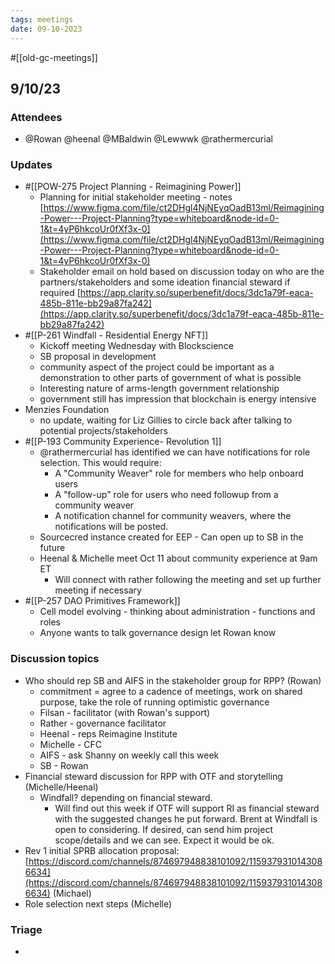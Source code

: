 ```yaml
---
tags: meetings
date: 09-10-2023
---
```

#[[old-gc-meetings]] 
## 9/10/23
### Attendees
- @Rowan  @heenal @MBaldwin @Lewwwk @rathermercurial 

### Updates
- #[[POW-275 Project Planning - Reimagining Power]] 
	- Planning for initial stakeholder meeting - notes  [https://www.figma.com/file/ct2DHgl4NjNEyqOadB13ml/Reimagining-Power---Project-Planning?type=whiteboard&node-id=0-1&t=4yP6hkcoUr0fXf3x-0](https://www.figma.com/file/ct2DHgl4NjNEyqOadB13ml/Reimagining-Power---Project-Planning?type=whiteboard&node-id=0-1&t=4yP6hkcoUr0fXf3x-0) 
	- Stakeholder email on hold based on discussion today on who are the partners/stakeholders and some ideation financial steward if required [https://app.clarity.so/superbenefit/docs/3dc1a79f-eaca-485b-811e-bb29a87fa242](https://app.clarity.so/superbenefit/docs/3dc1a79f-eaca-485b-811e-bb29a87fa242) 
- #[[P-261 Windfall - Residential Energy NFT]]
	- Kickoff meeting Wednesday with Blockscience
	- SB proposal in development
	- community aspect of the project could be important as a demonstration to other parts of government of what is possible
	- Interesting nature of arms-length government relationship
	- government still has impression that blockchain is energy intensive
- Menzies Foundation
	- no update, waiting for Liz Gillies to circle back after talking to potential projects/stakeholders
- #[[P-193 Community Experience- Revolution 1]] 
	- @rathermercurial has identified we can have notifications for role selection. This would require:
		- A "Community Weaver" role for members who help onboard users
		- A "follow-up" role for users who need followup from a community weaver
		- A notification channel for community weavers, where the notifications will be posted.
	- Sourcecred instance created for EEP - Can open up to SB in the future
	- Heenal & Michelle meet Oct 11 about community experience at 9am ET
		- Will connect with rather following the meeting and set up further meeting if necessary
- #[[P-257 DAO Primitives Framework]] 
	- Cell model evolving - thinking about administration - functions and roles 
	- Anyone wants to talk governance design let Rowan know

### Discussion topics
- Who should rep SB and AIFS in the stakeholder group for RPP? (Rowan)
	- commitment = agree to a cadence of meetings, work on shared purpose, take the role of running optimistic governance
	- Filsan - facilitator (with Rowan's support)
	- Rather - governance facilitator
	- Heenal - reps Reimagine Institute
	- Michelle - CFC
	- AIFS - ask Shanny on weekly call this week
	- SB - Rowan
- Financial steward discussion for RPP with OTF and storytelling (Michelle/Heenal)
	- Windfall? depending on financial steward.
		- Will find out this week if OTF will support RI as financial steward with the suggested changes he put forward. Brent at Windfall is open to considering. If desired, can send him project scope/details and we can see. Expect it would be ok.
- Rev 1 initial SPRB allocation proposal: [https://discord.com/channels/874697948838101092/1159379310143086634](https://discord.com/channels/874697948838101092/1159379310143086634) (Michael)
- Role selection next steps (Michelle)

### Triage
- 
